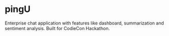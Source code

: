 # pingU
Enterprise chat application with features like dashboard, summarization and sentiment analysis.  Built for CodieCon Hackathon.
